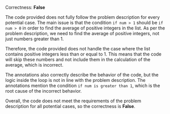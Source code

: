 Correctness: **False**

The code provided does not fully follow the problem description for every potential case. The main issue is that the condition `if num > 1` should be `if num > 0` in order to find the average of positive integers in the list. As per the problem description, we need to find the average of positive integers, not just numbers greater than 1.

Therefore, the code provided does not handle the case where the list contains positive integers less than or equal to 1. This means that the code will skip these numbers and not include them in the calculation of the average, which is incorrect.

The annotations also correctly describe the behavior of the code, but the logic inside the loop is not in line with the problem description. The annotations mention the condition `if num is greater than 1`, which is the root cause of the incorrect behavior.

Overall, the code does not meet the requirements of the problem description for all potential cases, so the correctness is **False**.